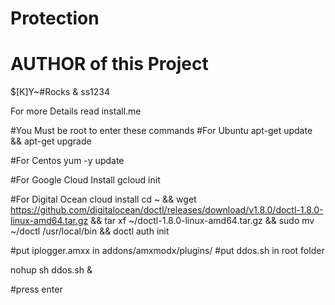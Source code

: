 # Protection
# AUTHOR of this Project
$[K]Y~#Rocks & ss1234

For more Details read install.me

#You Must be root to enter these commands
#For Ubuntu
apt-get update && apt-get upgrade

#For Centos 
yum -y update

#For Google Cloud Install
gcloud init

#For Digital Ocean cloud install
cd ~ && wget https://github.com/digitalocean/doctl/releases/download/v1.8.0/doctl-1.8.0-linux-amd64.tar.gz && tar xf ~/doctl-1.8.0-linux-amd64.tar.gz && sudo mv ~/doctl /usr/local/bin && doctl auth init

#put iplogger.amxx in addons/amxmodx/plugins/
#put ddos.sh in root folder

nohup sh ddos.sh &

#press enter

